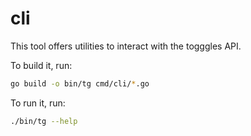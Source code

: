 # cli
This tool offers utilities to interact with the togggles API.

To build it, run:
```bash
go build -o bin/tg cmd/cli/*.go
```
To run it, run:
```bash
./bin/tg --help
```
